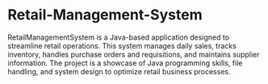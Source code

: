 # Retail-Management-System
RetailManagementSystem is a Java-based application designed to streamline retail operations. This system manages daily sales, tracks inventory, handles purchase orders and requisitions, and maintains supplier information. The project is a showcase of Java programming skills, file handling, and system design to optimize retail business processes.
